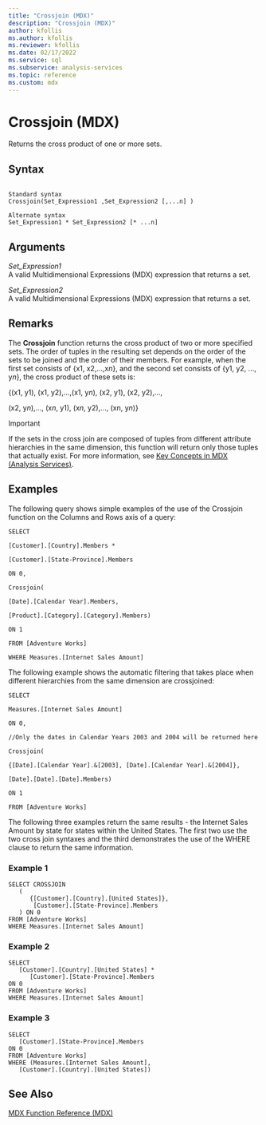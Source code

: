 ```yaml
---
title: "Crossjoin (MDX)"
description: "Crossjoin (MDX)"
author: kfollis
ms.author: kfollis
ms.reviewer: kfollis
ms.date: 02/17/2022
ms.service: sql
ms.subservice: analysis-services
ms.topic: reference
ms.custom: mdx
---
```

# Crossjoin (MDX)


  Returns the cross product of one or more sets.  
  
## Syntax  
  
```  
  
Standard syntax  
Crossjoin(Set_Expression1 ,Set_Expression2 [,...n] )  
  
Alternate syntax  
Set_Expression1 * Set_Expression2 [* ...n]  
```  
  
## Arguments  
 *Set_Expression1*  
 A valid Multidimensional Expressions (MDX) expression that returns a set.  
  
 *Set_Expression2*  
 A valid Multidimensional Expressions (MDX) expression that returns a set.  
  
## Remarks  
 The **Crossjoin** function returns the cross product of two or more specified sets. The order of tuples in the resulting set depends on the order of the sets to be joined and the order of their members. For example, when the first set consists of {x1, x2,...,x*n*}, and the second set consists of {y1, y2, ..., y*n*}, the cross product of these sets is:  
  
 {(x1, y1), (x1, y2),...,(x1, y*n*), (x2, y1), (x2, y2),...,  
  
 (x2, y*n*),..., (x*n*, y1), (x*n*, y2),..., (xn, y*n*)}  
  
> [!IMPORTANT]  
>  If the sets in the cross join are composed of tuples from different attribute hierarchies in the same dimension, this function will return only those tuples that actually exist. For more information, see [Key Concepts in MDX &#40;Analysis Services&#41;](/analysis-services/multidimensional-models/mdx/key-concepts-in-mdx-analysis-services).  
  
## Examples  
 The following query shows simple examples of the use of the Crossjoin function on the Columns and Rows axis of a query:  
  
 `SELECT`  
  
 `[Customer].[Country].Members *`  
  
 `[Customer].[State-Province].Members`  
  
 `ON 0,`  
  
 `Crossjoin(`  
  
 `[Date].[Calendar Year].Members,`  
  
 `[Product].[Category].[Category].Members)`  
  
 `ON 1`  
  
 `FROM [Adventure Works]`  
  
 `WHERE Measures.[Internet Sales Amount]`  
  
 The following example shows the automatic filtering that takes place when different hierarchies from the same dimension are crossjoined:  
  
 `SELECT`  
  
 `Measures.[Internet Sales Amount]`  
  
 `ON 0,`  
  
 `//Only the dates in Calendar Years 2003 and 2004 will be returned here`  
  
 `Crossjoin(`  
  
 `{[Date].[Calendar Year].&[2003], [Date].[Calendar Year].&[2004]},`  
  
 `[Date].[Date].[Date].Members)`  
  
 `ON 1`  
  
 `FROM [Adventure Works]`  
  
 The following three examples return the same results - the Internet Sales Amount by state for states within the United States. The first two use the two cross join syntaxes and the third demonstrates the use of the WHERE clause to return the same information.  
  
### Example 1  
  
```  
SELECT CROSSJOIN  
   (  
      {[Customer].[Country].[United States]},  
       [Customer].[State-Province].Members  
   ) ON 0   
FROM [Adventure Works]  
WHERE Measures.[Internet Sales Amount]  
```  
  
### Example 2  
  
```  
SELECT   
   [Customer].[Country].[United States] *   
      [Customer].[State-Province].Members  
ON 0   
FROM [Adventure Works]  
WHERE Measures.[Internet Sales Amount]  
```  
  
### Example 3  
  
```  
SELECT   
   [Customer].[State-Province].Members  
ON 0   
FROM [Adventure Works]  
WHERE (Measures.[Internet Sales Amount],  
   [Customer].[Country].[United States])  
```  
  
## See Also  
 [MDX Function Reference &#40;MDX&#41;](../mdx/mdx-function-reference-mdx.md)  
  
